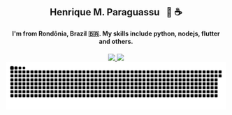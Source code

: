 <div align="center">
  <h2 style="text-align:center;">Henrique M. Paraguassu &nbsp;&nbsp;🍒 ☕</h2>
  <h4>I'm from Rondônia, Brazil 🇧🇷. My skills include python, nodejs, flutter and others.<h4/>
</div>

<div align="center" width="100%">
  <a href="https://github.com/henriqueparaguassu">
  <img height="180em" src="https://github-readme-stats.vercel.app/api?username=henriqueparaguassu&count_private=true&include_all_commits=true&show_icons=true&theme=midnight-purple"/>
  <img height="180em" src="https://github-readme-stats.vercel.app/api/top-langs/?username=henriqueparaguassu&langs_count=6&layout=compact&theme=midnight-purple"/>
  </a>
</div>

<div align="center">
  <img src="https://github.com/henriqueparaguassu/henriqueparaguassu/blob/output/github-contribution-grid-snake.svg"/>
</div>
